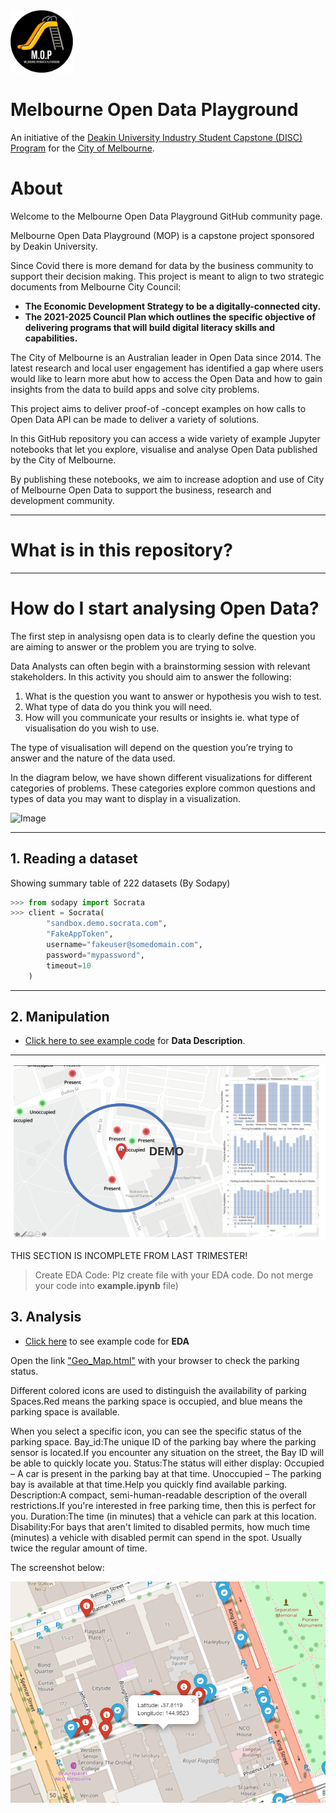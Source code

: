 <img src="/images/mop-black.png" alt="drawing" width="100"/>

**Melbourne Open Data Playground**
==================================

An initiative of the [Deakin University Industry Student Capstone (DISC) Program](https://www.discprojects.com/) for the [City of Melbourne](https://data.melbourne.vic.gov.au/).

# About

Welcome to the Melbourne Open Data Playground GitHub community page.

Melbourne Open Data Playground (MOP) is a capstone project sponsored by Deakin University.

Since Covid there is more demand for data by the business community to support their decision making. This project is meant to align to two strategic documents from Melbourne City Council:

- **The Economic Development Strategy to be a digitally-connected city.**
- **The 2021-2025 Council Plan which outlines the specific objective of delivering programs that will build digital literacy skills and capabilities.**

The City of Melbourne is an Australian leader in Open Data since 2014. The latest research and local user engagement has identified a gap where users would like to learn more abut how to access the Open Data and how to gain insights from the data to build apps and solve city problems.

This project aims to deliver proof-of -concept examples on how calls to Open Data API can be made to deliver a variety of solutions.

In this GitHub repository you can access a wide variety of example Jupyter notebooks that let you explore, visualise and analyse Open Data published by the City of Melbourne.

By publishing these notebooks, we aim to increase adoption and use of City of Melbourne Open Data to support the business, research and development community. 

---


What is in this repository?
=====

---

How do I start analysing Open Data?
=======================

The first step in analysisng open data is to clearly define the question you are aiming to answer or the problem you are trying to solve.

Data Analysts can often begin with a brainstorming session with relevant stakeholders.
In this activity you should aim to answer the following:

1. What is the question you want to answer or hypothesis you wish to test.
2. What type of data do you think you will need.
3. How will you communicate your results or insights ie. what type of visualisation do you wish to use.
   
The type of visualisation will depend on the question you’re trying to answer and the nature of the data used.

In the diagram below, we have shown different visualizations for different categories of problems.
These categories explore common questions and types of data you may want to display in a visualization.

![Image](https://content.codecademy.com/programs/dataviz-python/unit-3/pickachart.svg?sanitize=true)



---




## 1. Reading a dataset



Showing summary table of 222 datasets (By Sodapy)




```python
>>> from sodapy import Socrata
>>> client = Socrata(
        "sandbox.demo.socrata.com",
        "FakeAppToken",
        username="fakeuser@somedomain.com",
        password="mypassword",
        timeout=10
    )
```




---
## 2. Manipulation

* [Click here to see example code](/example_notebooks/tutorials/001-UsingSodapyandBuildingETL.ipynb) for **Data Description**.


---

![image](/images/demo.png)

THIS SECTION IS INCOMPLETE FROM LAST TRIMESTER!
>Create EDA Code:
Plz create file with your EDA code.
Do not merge your code into **example.ipynb** file)



## 3. Analysis  

* [Click here](/example_notebooks/tutorials/001-UsingSodapyandBuildingETL.ipynb) to see example code for **EDA**

Open the link ["Geo_Map.html"](/images/Geo_Map.html) with your browser to check the parking status. 

Different colored icons are used to distinguish the availability of parking Spaces.Red means the parking space is occupied, and blue means the parking space is available. 

When you select a specific icon, you can see the specific status of the parking space.
Bay_id:The unique ID of the parking bay where the parking sensor is located.If you encounter any situation on the street, the Bay ID will be able to quickly locate you.
Status:The status will either display: Occupied – A car is present in the parking bay at that time. Unoccupied – The parking bay is available at that time.Help you quickly find available parking.
Description:A compact, semi-human-readable description of the overall restrictions.If you're interested in free parking time, then this is perfect for you.
Duration:The time (in minutes) that a vehicle can park at this location.
Disability:For bays that aren't limited to disabled permits, how much time (minutes) a vehicle with disabled permit can spend in the spot. Usually twice the regular amount of time.

The screenshot below:

![image](/images/geo.PNG)


